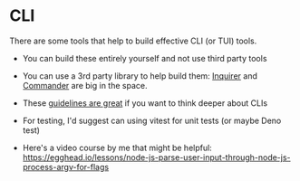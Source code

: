 # CLI 

There are some tools that help to build effective CLI (or TUI) tools.

- You can build these entirely yourself and not use third party tools
- You can use a 3rd party library to help build them: [Inquirer](https://www.npmjs.com/package/inquirer) and [Commander](https://www.npmjs.com/package/commander) are big in the space.
- These [guidelines are great](https://clig.dev/) if you want to think deeper about CLIs
- For testing, I'd suggest can using vitest for unit tests (or maybe Deno test)


- Here's a video course by me that might be helpful: https://egghead.io/lessons/node-js-parse-user-input-through-node-js-process-argv-for-flags 